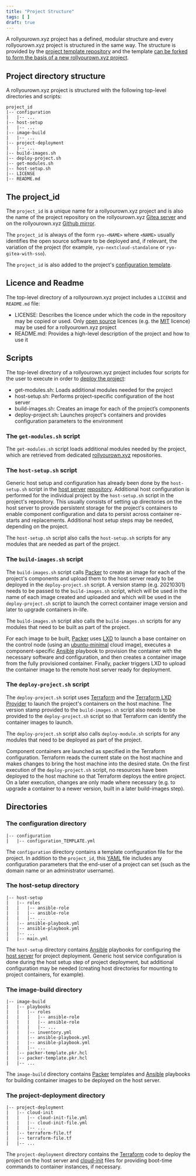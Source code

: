 ```yaml
---
title: "Project Structure"
tags: [ ]
draft: true
---
```


A rollyourown.xyz project has a defined, modular structure and every rollyourown.xyz project is structured in the same way. The structure is provided by the [project template repository](https://git.rollyourown.xyz/ryo-projects/ryo-project-template) and the template [can be forked to form the basis of a new rollyourown.xyz project](/LINK/TO/WORKFLOW/DESCRIPTION).

<!--more-->

## Project directory structure

A rollyourown.xyz project is structured with the following top-level directories and scripts:

```console
project_id
|-- configuration
|   |-- ...
|-- host-setup
|   |-- ...
|-- image-build
|   |-- ...
|-- project-deployment
|   |-- ...
|-- build-images.sh
|-- deploy-project.sh
|-- get-modules.sh
|-- host-setup.sh
|-- LICENSE
|-- README.md
```

## The project_id

The `project_id` is a unique name for a rollyourown.xyz project and is also the name of the project repository on the rollyourown.xyz [Gitea server](https://git.rollyourown.xyz/ryo-projects) and on the rollyourown.xyz [Github mirror](https://github.com/rollyourown-xyz).

The `project_id` is always of the form `ryo-<NAME>` where `<NAME>` usually identifies the open source software to be deployed and, if relevant, the variation of the project (for example, `ryo-nextcloud-standalone` or `ryo-gitea-with-sso`).

The `project_id` is also added to the project's [configuration template](/collaborate/project_structure/#the-configuration-directory).

## Licence and Readme

The top-level directory of a rollyourown.xyz project includes a `LICENSE` and `README.md` file:

- LICENSE: Describes the licence under which the code in the repository may be copied or used. Only [open source](https://opensource.org/osd) licences (e.g. the [MIT](https://opensource.org/licenses/MIT) licence) may be used for a rollyourown.xyz project
- README.md: Provides a high-level description of the project and how to use it

## Scripts

The top-level directory of a rollyourown.xyz project includes four scripts for the user to execute in order to [deploy the project](/rollyourown/projects/how_to_deploy/):

- get-modules.sh: Loads additional modules needed for the project
- host-setup.sh: Performs project-specific configuration of the host server
- build-images.sh: Creates an image for each of the project’s components
- deploy-project.sh: Launches project's containers and provides configuration parameters to the environment

### The `get-modules.sh` script

The `get-modules.sh` script loads additional modules needed by the project, which are retrieved from dedicated [rollyourown.xyz](https://rollyourown.xyz) repositories.

### The `host-setup.sh` script

Generic host setup and configuration has already been done by the `host-setup.sh` script in the [host server](rollyourown/project_modules/host_server/) [repository](https://github.com/rollyourown-xyz/ryo-host). Additional host configuration is performed for the individual project by the `host-setup.sh` script in the project's repository. This usually consists of setting up directories on the host server to provide persistent storage for the project's containers to enable component configuration and data to persist across container re-starts and replacements. Additional host setup steps may be needed, depending on the project.

The `host-setup.sh` script also calls the `host-setup.sh` scripts for any modules that are needed as part of the project.

### The `build-images.sh` script

The `build-images.sh` script calls [Packer](https://www.packer.io/) to create an image for each of the project's components and upload them to the host server ready to be deployed in the `deploy-project.sh` script. A version stamp (e.g. 20210301) needs to be passed to the `build-images.sh` script, which will be used in the name of each image created and uploaded and which will be used in the `deploy-project.sh` script to launch the correct container image version and later to upgrade containers in-life.

The `build-images.sh` script also calls the `build-images.sh` scripts for any modules that need to be built as part of the project.

For each image to be built, [Packer](https://www.packer.io/) uses [LXD](https://linuxcontainers.org/lxd/) to launch a base container on the control node (using an [ubuntu-minimal](https://wiki.ubuntu.com/Minimal) cloud image), executes a component-specific [Ansible](https://www.ansible.com/) playbook to provision the container with the necessary software and configuration, and then creates a container image from the fully provisioned container. Finally, packer triggers LXD to upload the container image to the remote host server ready for deployment.

### The `deploy-project.sh` script

The `deploy-project.sh` script uses [Terraform](https://www.terraform.io/) and the [Terraform LXD Provider](https://registry.terraform.io/providers/terraform-lxd/lxd/) to launch the project's containers on the host machine. The version stamp provided to the `build-images.sh` script also needs to be provided to the `deploy-project.sh` script so that Terraform can identify the container images to launch.

The `deploy-project.sh` script also calls `deploy-module.sh` scripts for any modules that need to be deployed as part of the project.

Component containers are launched as specified in the Terraform configuration. Terraform reads the current state on the host machine and makes changes to bring the host machine into the desired state. On the first execution of the `deploy-project.sh` script, no resources have been deployed to the host machine so that Terraform deploys the entire project. On a later execution, changes are only made where necessary (e.g. to upgrade a container to a newer version, built in a later build-images step).

## Directories

### The configuration directory

```console
|-- configuration
|   |-- configuration_TEMPLATE.yml
```

The `configuration` directory contains a template configuration file for the project. In addition to the `project_id`, this [YAML](https://en.wikipedia.org/wiki/YAML) file includes any configuration parameters that the end-user of a project can set (such as the domain name or an administrator username).

### The host-setup directory

```console
|-- host-setup
|   |-- roles
|   |   |-- ansible-role
|   |   |-- ansible-role
|   |   |-- ...
|   |-- ansible-playbook.yml
|   |-- ansible-playbook.yml
|   |-- ...
|   |-- main.yml
```

The `host-setup` directory contains [Ansible](https://www.ansible.com/) playbooks for configuring the [host server](/rollyourown/projects/host_server/) for project deployment. Generic host service configuration is done during the host setup step of project deployment, but additional configuration may be needed (creating host directories for mounting to project containers, for example).

### The image-build directory

```console
|-- image-build
|   |-- playbooks
|   |   |-- roles
|   |   |   |-- ansible-role
|   |   |   |-- ansible-role
|   |   |   |-- ...
|   |   |-- inventory.yml
|   |   |-- ansible-playbook.yml
|   |   |-- ansible-playbook.yml
|   |   |-- ...
|   |-- packer-template.pkr.hcl
|   |-- packer-template.pkr.hcl
|   |-- ...
```

The `image-build` directory contains [Packer](https://www.packer.io/) templates and [Ansible](https://www.ansible.com/) playbooks for building container images to be deployed on the host server.

### The project-deployment directory

```console
|-- project-deployment
|   |-- cloud-init
|   |   |-- cloud-init-file.yml
|   |   |-- cloud-init-file.yml
|   |   |-- ...
|   |-- terraform-file.tf
|   |-- terraform-file.tf
|   |-- ...
```

The `project-deployment` directory contains the [Terraform](https://www.terraform.io/) code to deploy the project on the host server and [cloud-init](https://cloud-init.io/) files for providing boot-time commands to container instances, if necessary.
